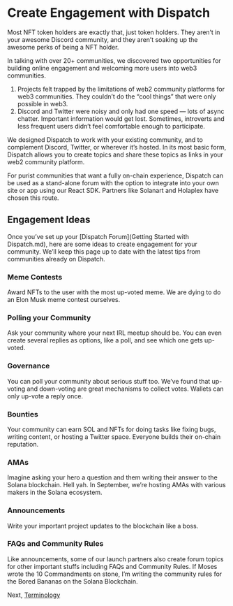 # Create Engagement with Dispatch

Most NFT token holders are exactly that, just token holders. They aren’t in your awesome Discord community, and they aren’t soaking up the awesome perks of being a NFT holder. 

In talking with over 20+ communities, we discovered two opportunities for building online engagement and welcoming more users into web3 communities. 

1. Projects felt trapped by the limitations of web2 community platforms for web3 communities. They couldn’t do the “cool things” that were only possible in web3.
2. Discord and Twitter were noisy and only had one speed — lots of async chatter. Important information would get lost. Sometimes, introverts and less frequent users didn’t feel comfortable enough to participate. 

We designed Dispatch to work with your existing community, and to complement Discord, Twitter, or wherever it’s hosted. In its most basic form, Dispatch allows you to create topics and share these topics as links in your web2 community platform. 

For purist communities that want a fully on-chain experience, Dispatch can be used as a stand-alone forum with the option to integrate into your own site or app using our React SDK. Partners like Solanart and Holaplex have chosen this route. 

## Engagement Ideas

Once you’ve set up your [Dispatch Forum](Getting Started with Dispatch.md), here are some ideas to create engagement for your community. We’ll keep this page up to date with the latest tips from communities already on Dispatch. 

### Meme Contests

Award NFTs to the user with the most up-voted meme. We are dying to do an Elon Musk meme contest ourselves. 

### Polling your Community

Ask your community where your next IRL meetup should be. You can even create several replies as options, like a poll, and see which one gets up-voted.  

### Governance

You can poll your community about serious stuff too. We’ve found that up-voting and down-voting are great mechanisms to collect votes. Wallets can only up-vote a reply once. 

### Bounties

Your community can earn SOL and NFTs for doing tasks like fixing bugs, writing content, or hosting a Twitter space. Everyone builds their on-chain reputation. 

### AMAs

Imagine asking your hero a question and them writing their answer to the Solana blockchain. Hell yah. In September, we’re hosting AMAs with various makers in the Solana ecosystem. 

### Announcements

Write your important project updates to the blockchain like a boss. 

### FAQs and Community Rules

Like announcements, some of our launch partners also create forum topics for other important stuffs including FAQs and Community Rules. If Moses wrote the 10 Commandments on stone, I’m writing the community rules for the Bored Bananas on the Solana Blockchain.

 

Next, [Terminology](Terminology.md)